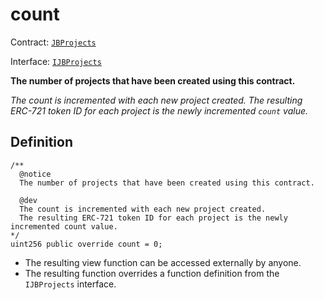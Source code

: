 # count

Contract: [`JBProjects`](../)

Interface: [`IJBProjects`](../../../../interfaces/ijbprojects.md)

**The number of projects that have been created using this contract.**

_The count is incremented with each new project created. The resulting ERC-721 token ID for each project is the newly incremented `count` value._

## Definition

```solidity
/** 
  @notice 
  The number of projects that have been created using this contract.

  @dev
  The count is incremented with each new project created. 
  The resulting ERC-721 token ID for each project is the newly incremented count value.
*/
uint256 public override count = 0;
```

* The resulting view function can be accessed externally by anyone.
* The resulting function overrides a function definition from the `IJBProjects` interface.
